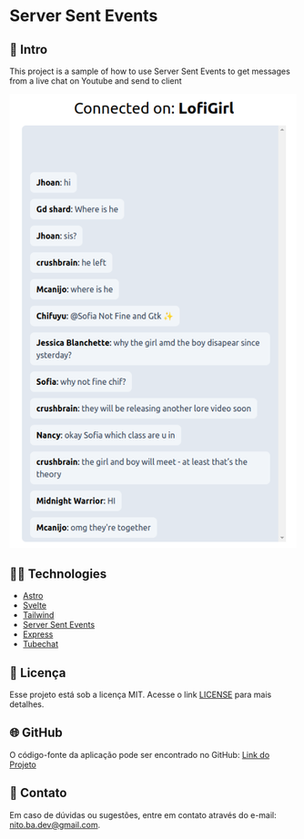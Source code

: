 # Server Sent Events

## 🚀 Intro
This project is a sample of how to use Server Sent Events to get messages from a live chat on Youtube and send to client

<img style="text-align: center;" src="./.github/preview.png" />

## 👨‍💻 Technologies
- [Astro](https://astro.build/)
- [Svelte](https://svelte.dev/)
- [Tailwind](https://tailwindcss.com/)
- [Server Sent Events](https://developer.mozilla.org/en-US/docs/Web/API/Server-sent_events/Using_server-sent_events)
- [Express](https://expressjs.com/pt-br/)
- [Tubechat](https://github.com/zaacksb/tubechat)

## 📄 Licença

Esse projeto está sob a licença MIT. Acesse o link [LICENSE](https://mit-license.org/) para mais detalhes.

## 🌐 GitHub

O código-fonte da aplicação pode ser encontrado no GitHub: [Link do Projeto](https://github.com/nitoba/poll-voting)

## 📧 Contato

Em caso de dúvidas ou sugestões, entre em contato através do e-mail: [nito.ba.dev@gmail.com](mailto:nito.ba.dev@gmail.com).
